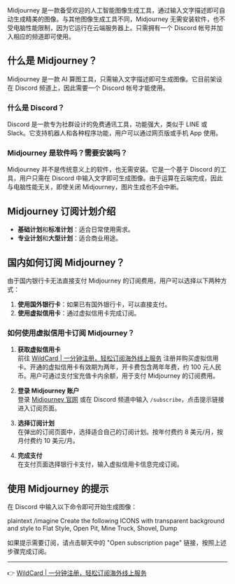 Midjourney 是一款备受欢迎的人工智能图像生成工具，通过输入文字描述即可自动生成精美的图像。与其他图像生成工具不同，Midjourney 无需安装软件，也不受电脑性能限制，因为它运行在云端服务器上。只需拥有一个 Discord 帐号并加入相应的频道即可使用。

## 什么是 Midjourney？

Midjourney 是一款 AI 算图工具，只需输入文字描述即可生成图像。它目前架设在 Discord 频道上，因此需要一个 Discord 帐号才能使用。

### 什么是 Discord？

Discord 是一款专为社群设计的免费通讯工具，功能强大，类似于 LINE 或 Slack。它支持机器人和各种程序功能，用户可以通过网页版或手机 App 使用。

### Midjourney 是软件吗？需要安装吗？

Midjourney 并不是传统意义上的软件，也无需安装。它是一个基于 Discord 的工具，用户只需在 Discord 中输入文字即可生成图像。由于运算在云端完成，因此与电脑性能无关，即使关闭 Midjourney，图片生成也不会中断。

## Midjourney 订阅计划介绍

- **基础计划**和**标准计划**：适合日常使用需求。
- **专业计划**和**大型计划**：适合商业用途。

## 国内如何订阅 Midjourney？

由于国内银行卡无法直接支付 Midjourney 的订阅费用，用户可以选择以下两种方式：

1. **使用国外银行卡**：如果已有国外银行卡，可以直接支付。
2. **使用虚拟信用卡**：通过虚拟信用卡完成订阅。

### 如何使用虚拟信用卡订阅 Midjourney？

1. **获取虚拟信用卡**  
   前往 [WildCard | 一分钟注册，轻松订阅海外线上服务](https://bit.ly/bewildcard) 注册并购买虚拟信用卡。开通的虚拟信用卡有效期为两年，开卡费包含两年年费，约 100 元人民币。用户可通过支付宝充值卡内余额，用于支付 Midjourney 的订阅费用。

2. **登录 Midjourney 账户**  
   登录 [Midjourney 官网](https://www.midjourney.com/explore) 或在 Discord 频道中输入 `/subscribe`，点击提示链接进入订阅页面。

3. **选择订阅计划**  
   在弹出的订阅页面中，选择适合自己的订阅计划。按年付费约 8 美元/月，按月付费约 10 美元/月。

4. **完成支付**  
   在支付页面选择银行卡支付，输入虚拟信用卡信息完成订阅。

## 使用 Midjourney 的提示

在 Discord 中输入以下命令即可开始生成图像：

plaintext
/imagine Create the following ICONS with transparent background and style to Flat Style, Open Pit, Mine Truck, Shovel, Dump


如果提示需要订阅，请点击聊天中的 "Open subscription page" 链接，按照上述步骤完成订阅。

---

👉 [WildCard | 一分钟注册，轻松订阅海外线上服务](https://bit.ly/bewildcard)